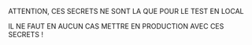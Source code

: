 ATTENTION, CES SECRETS NE SONT LA QUE POUR LE TEST EN LOCAL

IL NE FAUT EN AUCUN CAS METTRE EN PRODUCTION AVEC CES SECRETS !